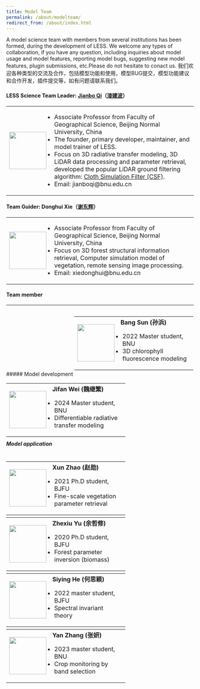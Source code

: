 ```yaml
---
title: Model Team
permalink: /about/modelteam/
redirect_from: /about/index.html
---
```


A model science team with members from several institutions has been formed, during the development of LESS. We welcome any types of collaboration, if you have any question, including inquiries about model usage and model features, reporting model bugs, suggesting new model features, plugin submissions, etc.Please do not hesitate to conact us. 我们欢迎各种类型的交流及合作，包括模型功能和使用，模型BUG提交，模型功能建议和合作开发，插件提交等，如有问题请联系我们。

#### LESS Science Team Leader: <a href="https://www.researchgate.net/profile/Jianbo-Qi-2" target="_blank">Jianbo Qi</a>（<a href="https://geot.bnu.edu.cn/Public/htm/news/5/1176.html" target="_blank">漆建波</a>）

<table style="border-collapse: collapse;">
  <tr>
    <td style="text-align: left; border: none; width:100px;"><img src="http://lessrt.org/img/content/qijb.jpg" style="width: 100px; display: block; margin: 0 auto;"></td>
     <td style="width: 400px; border: none;">
       <ul style="padding-left:5px;">
        <li>Associate Professor from Faculty of Geographical Science, Beijing Normal University, China</li>
        <li>The founder, primary developer, maintainer, and model trainer of LESS.</li>
        <li>Focus on 3D radiative transfer modeling, 3D LiDAR data processing and parameter retrieval, developed the popular LiDAR ground filtering algorithm: <a  href="https://github.com/jianboqi/CSF" target="_blank">Cloth Simulation Filter (CSF)</a>.</li>
         <li>Email: jianboqi@bnu.edu.cn</li>
        </ul>
     </td>
  </tr>
</table>

#### Team Guider: Donghui Xie（<a href="https://geot.bnu.edu.cn/Public/htm/news/5/252.html" target="_blank">谢东辉</a>）
<table style="border-collapse: collapse;">
  <tr>
    <td style="text-align: left; border: none; width:100px;"><img src="http://lessrt.org/img/content/xdh.jpg" style="width: 100px; display: block; margin: 0 auto;"></td>
     <td style="width: 400px; border: none;">
       <ul style="padding-left:5px;">
        <li>Associate Professor from Faculty of Geographical Science, Beijing Normal University, China</li>
        <li>Focus on 3D forest structural information retrieval, Computer simulation model of vegetation, remote sensing image processing.</li>
         <li>Email: xiedonghui@bnu.edu.cn</li>
        </ul>
     </td>
  </tr>
</table>

#### Team member
<hr>
##### Model development
<div style="display: inline-block;width: 320px;height: 150px;">
<table style="border-collapse: collapse;">
  <tr>
    <td style="text-align: left; border: none; width:100px;"><img src="http://lessrt.org/img/content/sunbang.jpg" style="width: 100px; display: block; margin: 0 auto;"></td>
     <td style="width: 200px; border: none;">
       <b>Bang Sun (孙浜)</b>
       <ul style="padding-left:5px;">
        <li>2022 Master student, BNU</li>
        <li>3D chlorophyll fluorescence modeling</li>
        </ul>
     </td>
  </tr>
</table>
</div>
<div style="display: inline-block;width: 320px;height: 150px;">
<table style="border-collapse: collapse;">
  <tr>
    <td style="text-align: left; border: none; width:100px;"><img src="" style="width: 100px; display: block; margin: 0 auto;"></td>
     <td style="width: 200px; border: none;">
       <b>Jifan Wei (魏继繁)</b>
       <ul style="padding-left:5px;">
        <li>2024 Master student, BNU</li>
        <li>Differentiable radiative transfer modeling</li>
        </ul>
     </td>
  </tr>
</table>
</div>

##### Model application
<div style="display: inline-block;width: 320px;height: 150px;">
<table style="border-collapse: collapse;">
  <tr>
    <td style="text-align: left; border: none; width:100px;"><img src="" style="width: 100px; display: block; margin: 0 auto;"></td>
     <td style="width: 200px; border: none;">
       <b>Xun Zhao (赵勋)</b>
       <ul style="padding-left:5px;">
        <li>2021 Ph.D student, BJFU</li>
        <li>Fine-scale vegetation parameter retrieval</li>
        </ul>
     </td>
  </tr>
</table>
</div>
<div style="display: inline-block;width: 320px;height: 150px;">
<table style="border-collapse: collapse;">
  <tr>
    <td style="text-align: left; border: none; width:100px;"><img src="" style="width: 100px; display: block; margin: 0 auto;"></td>
     <td style="width: 200px; border: none;">
       <b>Zhexiu Yu (余哲修)</b>
       <ul style="padding-left:5px;">
        <li>2020 Ph.D student, BJFU</li>
        <li>Forest parameter inversion (biomass)</li>
        </ul>
     </td>
  </tr>
</table>
</div>


<div style="display: inline-block;width: 320px;height: 150px;">
<table style="border-collapse: collapse;">
  <tr>
    <td style="text-align: left; border: none; width:100px;"><img src="http://lessrt.org/img/content/hsyzp.png" style="width: 100px; display: block; margin: 0 auto;"></td>
     <td style="width: 200px; border: none;">
       <b>Siying He (何思颖)</b>
       <ul style="padding-left:5px;">
        <li>2022 master student, BJFU</li>
        <li>Spectral invariant theory</li>
        </ul>
     </td>
  </tr>
</table>
</div>
<div style="display: inline-block;width: 320px;height: 150px;">
<table style="border-collapse: collapse;">
  <tr>
    <td style="text-align: left; border: none; width:100px;"><img src="" style="width: 100px; display: block; margin: 0 auto;"></td>
     <td style="width: 200px; border: none;">
       <b>Yan Zhang (张妍)</b>
       <ul style="padding-left:5px;">
        <li>2023 master student, BNU</li>
        <li>Crop monitoring by band selection</li>
        </ul>
     </td>
  </tr>
</table>
</div>


